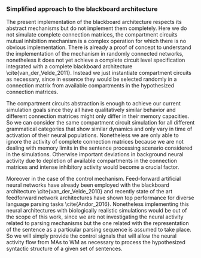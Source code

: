 ### Simplified approach to the blackboard architecture

The present implementation of the blackboard architecture respects its abstract mechanisms but do not implement them completely. Here we do not simulate complete connection matrices, the compartment circuits mutual inhibition mechanism is a complex operation for which there is no obvious implementation. There is already a proof of concept to understand the implementation of the mechanism in randomly connected networks, nonetheless it does not yet achieve a complete circuit level specification integrated with a complete blackboard architecture \cite{van_der_Velde_2011}. Instead we just instantiate compartment circuits as necessary, since in essence they would be selected randomly in a connection matrix from available compartments in the hypothesized connection matrices.

The compartment circuits abstraction is enough to achieve our current simulation goals since they all have qualitatively similar behavior and different connection matrices might only differ in their memory capacities. So we can consider the same compartment circuit simulation for all different grammatical categories that show similar dynamics and only vary in time of activation of their neural populations. Nonetheless we are only able to ignore the activity of complete connection matrices because we are not dealing with memory limits in the sentence processing scenario considered in the simulations. Otherwise important deviations in background neural activity due to depletion of available compartments in the connection matrices and intense inhibitory activity would become a crucial factor.

Moreover in the case of the control mechanism. Feed-forward artificial neural networks have already been employed with the blackboard architecture \cite{van_der_Velde_2010} and recently state of the art feedforward network architectures have shown top performance for diverse language parsing tasks \cite{Andor_2016}. Nonetheless implementing this neural architectures with biologically realistic simulations would be out of the scope of this work, since we are not investigating the neural activity related to parsing mechanisms but the one related with the representation of the sentence as a particular parsing sequence is assumed to take place. So we will simply provide the control signals that will allow the neural activity flow from MAs to WM as necessary to process the hypothesized syntactic structure of a given set of sentences.